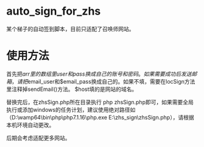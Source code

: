 # auto_sign_for_zhs
某个梯子的自动签到脚本，目前只适配了召唤师网站。

# 使用方法

首先把$arr里的数组里user和pass换成自己的账号和密码。 如果需要成功后发送邮箱，请把$email_user和$email_pass换成自己的。如果不填，需要在locSign方法里注释掉sendEmail()方法。
$host填的是网站的域名。

替换完后，在zhsSign.php所在目录执行 php zhsSign.php即可，如果需要全局执行或添加windows的任务计划，建议使用绝对路径如（D:\wamp64\bin\php\php7.1.16\php.exe E:\zhs_sign\zhsSign.php），请根据本机环境自动更改。

后期会考虑适配更多网站。

